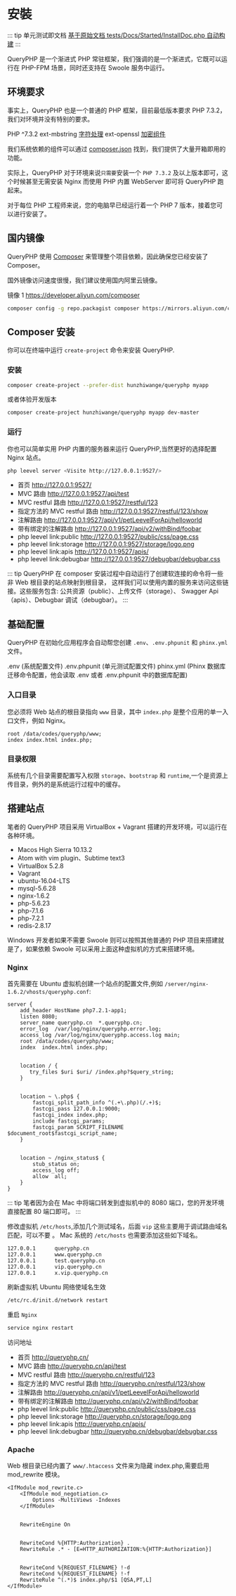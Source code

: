 # 安裝

::: tip 单元测试即文档
[基于原始文档 tests/Docs/Started/InstallDoc.php 自动构建](https://github.com/hunzhiwange/framework/blob/master/tests/Docs/Started/InstallDoc.php)
:::
    
QueryPHP 是一个渐进式 PHP 常驻框架，我们强调的是一个渐进式，它既可以运行在 PHP-FPM 场景，同时还支持在 Swoole 服务中运行。

## 环境要求

事实上，QueryPHP 也是一个普通的 PHP 框架，目前最低版本要求 PHP 7.3.2，我们对环境并没有特别的要求。

PHP ^7.3.2
ext-mbstring [字符处理](https://github.com/hunzhiwange/framework/blob/master/src/Leevel/Support/Str.php)
ext-openssl [加密组件](https://github.com/hunzhiwange/framework/blob/master/src/Leevel/Encryption/Encryption.php)


我们系统依赖的组件可以通过 [composer.json](https://github.com/hunzhiwange/queryphp/blob/master/composer.json) 找到，我们提供了大量开箱即用的功能。


实际上，QueryPHP 对于环境来说`只需要`安装一个 `PHP 7.3.2` 及以上版本即可，这个时候甚至无需安装 Nginx 而使用 PHP 内置 WebServer 即可将 QueryPHP 跑起来。


对于每位 PHP 工程师来说，您的电脑早已经运行着一个 PHP 7 版本，接着您可以进行安装了。


## 国内镜像

QueryPHP 使用 [Composer](https://developer.aliyun.com/composer) 来管理整个项目依赖，因此确保您已经安装了 Composer。

国外镜像访问速度很慢，我们建议使用国内阿里云镜像。


镜像 1 <https://developer.aliyun.com/composer>


``` sh
composer config -g repo.packagist composer https://mirrors.aliyun.com/composer/
```


## Composer 安装

你可以在终端中运行 `create-project` 命令来安装 QueryPHP.

### 安装


``` sh
composer create-project --prefer-dist hunzhiwange/queryphp myapp
```


或者体验开发版本


``` sh
composer create-project hunzhiwange/queryphp myapp dev-master
```


### 运行


你也可以简单实用 PHP 内置的服务器来运行 QueryPHP,当然更好的选择配置 Nginx 站点。


``` sh
php leevel server <Visite http://127.0.0.1:9527/>
```


* 首页 <http://127.0.0.1:9527/>
* MVC 路由 <http://127.0.0.1:9527/api/test>
* MVC restful 路由 http://127.0.0.1:9527/restful/123
* 指定方法的 MVC restful 路由 http://127.0.0.1:9527/restful/123/show
* 注解路由 http://127.0.0.1:9527/api/v1/petLeevelForApi/helloworld
* 带有绑定的注解路由 http://127.0.0.1:9527/api/v2/withBind/foobar
* php leevel link:public <http://127.0.0.1:9527/public/css/page.css>
* php leevel link:storage <http://127.0.0.1:9527/storage/logo.png>
* php leevel link:apis <http://127.0.0.1:9527/apis/>
* php leevel link:debugbar <http://127.0.0.1:9527/debugbar/debugbar.css>


::: tip
QueryPHP 在 composer 安装过程中自动运行了创建软连接的命令将一些非 Web 根目录的站点映射到根目录，
这样我们可以使用内置的服务来访问这些链接。这些服务包含: 公共资源（public）、上传文件（storage）、
Swagger Api（apis）、Debugbar 调试（debugbar）。
:::


## 基础配置

QueryPHP 在初始化应用程序会自动帮您创建 `.env`、`.env.phpunit` 和 `phinx.yml` 文件。

.env (系统配置文件)
.env.phpunit (单元测试配置文件)
phinx.yml (Phinx 数据库迁移命令配置，他会读取 .env 或者 .env.phpunit 中的数据库配置)


### 入口目录


您必须将 Web 站点的根目录指向 `www` 目录，其中 `index.php` 是整个应用的单一入口文件，例如 Nginx。


```
root /data/codes/queryphp/www;
index index.html index.php;
```


### 目录权限


系统有几个目录需要配置写入权限 `storage`、`bootstrap` 和 `runtime`,一个是资源上传目录，例外的是系统运行过程中的缓存。


## 搭建站点

笔者的 QueryPHP 项目采用 VirtualBox + Vagrant 搭建的开发环境，可以运行在各种环境。

  * Macos High Sierra 10.13.2
  * Atom with vim plugin、Subtime text3
  * VirtualBox 5.2.8
  * Vagrant
  * ubuntu-16.04-LTS
  * mysql-5.6.28
  * nginx-1.6.2
  * php-5.6.23
  * php-7.1.6
  * php-7.2.1
  * redis-2.8.17


Windows 开发者如果不需要 Swoole 则可以按照其他普通的 PHP 项目来搭建就是了，如果依赖 Swoole 可以采用上面这种虚拟机的方式来搭建环境。


### Nginx


首先需要在 Ubuntu 虚拟机创建一个站点的配置文件,例如 `/server/nginx-1.6.2/vhosts/queryphp.conf`:


```
server {
    add_header HostName php7.2.1-app1;
    listen 8080;
    server_name queryphp.cn  *.queryphp.cn;
    error_log  /var/log/nginx/queryphp.error.log;
    access_log /var/log/nginx/queryphp.access.log main;
    root /data/codes/queryphp/www;
    index  index.html index.php;


    location / {
       try_files $uri $uri/ /index.php?$query_string;
    }


    location ~ \.php$ {
        fastcgi_split_path_info ^(.+\.php)(/.+)$;
        fastcgi_pass 127.0.0.1:9000;
        fastcgi_index index.php;
        include fastcgi_params;
        fastcgi_param SCRIPT_FILENAME $document_root$fastcgi_script_name;
    }


    location ~ /nginx_status$ {
        stub_status on;
        access_log off;
        allow  all;
    }
}
```


::: tip
笔者因为会在 Mac 中将端口转发到虚拟机中的 8080 端口，您的开发环境直接配置 80 端口即可。
:::


修改虚拟机 `/etc/hosts`,添加几个测试域名，后面 `vip` 这些主要用于调试路由域名匹配，可以不要 。
Mac 系统的 `/etc/hosts` 也需要添加这些如下域名。


```
127.0.0.1      queryphp.cn
127.0.0.1      www.queryphp.cn
127.0.0.1      test.queryphp.cn
127.0.0.1      vip.queryphp.cn
127.0.0.1      x.vip.queryphp.cn
```


刷新虚拟机 Ubuntu 网络使域名生效


``` sh
/etc/rc.d/init.d/network restart
```


重启 `Nginx`


``` sh
service nginx restart
```


访问地址


* 首页 <http://queryphp.cn/>
* MVC 路由 <http://queryphp.cn/api/test>
* MVC restful 路由 http://queryphp.cn/restful/123
* 指定方法的 MVC restful 路由 http://queryphp.cn/restful/123/show
* 注解路由 http://queryphp.cn/api/v1/petLeevelForApi/helloworld
* 带有绑定的注解路由 http://queryphp.cn/api/v2/withBind/foobar
* php leevel link:public <http://queryphp.cn/public/css/page.css>
* php leevel link:storage <http://queryphp.cn/storage/logo.png>
* php leevel link:apis <http://queryphp.cn/apis/>
* php leevel link:debugbar <http://queryphp.cn/debugbar/debugbar.css>


### Apache


Web 根目录已经内置了 `www/.htaccess` 文件来为隐藏 index.php,需要启用 mod_rewrite 模块。


```
<IfModule mod_rewrite.c>
    <IfModule mod_negotiation.c>
        Options -MultiViews -Indexes
    </IfModule>


    RewriteEngine On


    RewriteCond %{HTTP:Authorization} .
    RewriteRule .* - [E=HTTP_AUTHORIZATION:%{HTTP:Authorization}]


    RewriteCond %{REQUEST_FILENAME} !-d
    RewriteCond %{REQUEST_FILENAME} !-f
    RewriteRule ^(.*)$ index.php/$1 [QSA,PT,L]
</IfModule>
```
